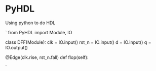 # PyHDL
Using python to do HDL

`
from PyHDL import Module, IO

class DFF(Module):
  clk = IO.input()
  rst_n = IO.input()
  d = IO.input()
  q = IO.output()
  
  @Edge(clk.rise, rst_n.fall)
  def flop(self):
   
`
